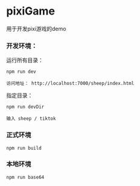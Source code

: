# pixiGame

用于开发pixi游戏的demo

### 开发环境：
运行所有目录：
```
npm run dev

访问地址： http://localhost:7000/sheep/index.html
```

指定目录：
```
npm run devDir

输入 sheep / tiktok
```

### 正式环境
```
npm run build
```
### 本地环境
```
npm run base64
```

